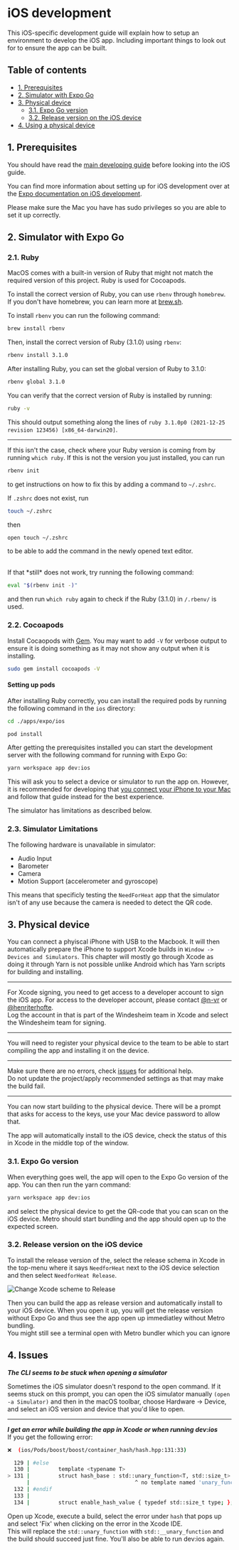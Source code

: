 # iOS development
This iOS-specific development guide will explain how to setup an environment to develop the iOS app. Including important things to look out for to ensure the app can be built.

## Table of contents
- [1. Prerequisites](#1-prerequisites)
- [2. Simulator with Expo Go](#2-simulator-with-expo-go)
- [3. Physical device](#3-physical-device)
  - [3.1. Expo Go version](#31-expo-go-version)
  - [3.2. Release version on the iOS device](#32-release-version-on-the-ios-device)
- [4. Using a physical device](#4-using-a-physical-device)

## 1. Prerequisites
You should have read the [main developing guide](./developing.md) before looking into the iOS guide.

You can find more information about setting up for iOS development over at the [Expo documentation on iOS development](https://docs.expo.io/workflow/ios-simulator/).

Please make sure the Mac you have has sudo privileges so you are able to set it up correctly.

## 2. Simulator with Expo Go
### 2.1. Ruby
MacOS comes with a built-in version of Ruby that might not match the required version of this project. Ruby is used for Cocoapods.

To install the correct version of Ruby, you can use `rbenv` through `homebrew`. \
If you don't have homebrew, you can learn more at [brew.sh](https://brew.sh/).

To install `rbenv` you can run the following command:

```bash
brew install rbenv
```

Then, install the correct version of Ruby (3.1.0) using `rbenv`:

```bash
rbenv install 3.1.0
```

After installing Ruby, you can set the global version of Ruby to 3.1.0:

```bash
rbenv global 3.1.0
```

You can verify that the correct version of Ruby is installed by running:

```bash
ruby -v
```

This should output something along the lines of `ruby 3.1.0p0 (2021-12-25 revision 123456) [x86_64-darwin20]`.

---

If this isn't the case, check where your Ruby version is coming from by running `which ruby`. 
If this is not the version you just installed, you can run 
```bash
rbenv init
```
to get instructions on how to fix this by adding a command to `~/.zshrc`.

If `.zshrc` does not exist, run
```bash
touch ~/.zshrc
```
then
```bash
open touch ~/.zshrc
```
to be able to add the command in the newly opened text editor.

<br>
If that *still* does not work, try running the following command:

```bash
eval "$(rbenv init -)"
```
and then run `which ruby` again to check if the Ruby (3.1.0) in `/.rbenv/` is used.

### 2.2. Cocoapods
Install Cocaopods with [Gem](https://rubygems.org/?locale=nl). You may want to add `-V` for verbose output to ensure it is doing something as it may not show any output when it is installing.
```bash
sudo gem install cocoapods -V
```

#### Setting up pods
After installing Ruby correctly, you can install the required pods by running the following command in the `ios` directory:

```bash
cd ./apps/expo/ios
```
```bash
pod install
```

After getting the prerequisites installed you can start the development server with the following command for running with Expo Go:

```bash
yarn workspace app dev:ios
```

This will ask you to select a device or simulator to run the app on. However, it is recommended for developing that [you connect your iPhone to your Mac](#3-physical-device) and follow that guide instead for the best experience.

The simulator has limitations as described below.

### 2.3. Simulator Limitations
The following hardware is unavailable in simulator:

- Audio Input
- Barometer
- Camera
- Motion Support (accelerometer and gyroscope)

This means that specificly testing the `NeedForHeat` app that the simulator isn't of any use because the camera is needed to detect the QR code.

## 3. Physical device
You can connect a phyiscal iPhone with USB to the Macbook. It will then automatically prepare the iPhone to support Xcode builds in `Window -> Devices and Simulators`. This chapter will mostly go through Xcode as doing it through Yarn is not possible unlike Android which has Yarn scripts for building and installing.

---

For Xcode signing, you need to get access to a developer account to sign the iOS app. For access to the developer account, please contact [@n-vr](https://github.com/n-vr) or [@henriterhofte](https://github.com/henriterhofte). \
Log the account in that is part of the Windesheim team in Xcode and select the Windesheim team for signing.

---

You will need to register your physical device to the team to be able to start compiling the app and installing it on the device.

---

Make sure there are no errors, check [issues](#4-issues) for additional help. \
Do not update the project/apply recommended settings as that may make the build fail.

---

You can now start building to the physical device. There will be a prompt that asks for access to the keys, use your Mac device password to allow that.

The app will automatically install to the iOS device, check the status of this in Xcode in the middle top of the window.

### 3.1. Expo Go version
When everything goes well, the app will open to the Expo Go version of the app. You can then run the yarn command:

```bash
yarn workspace app dev:ios
```
and select the physical device to get the QR-code that you can scan on the iOS device. Metro should start bundling and the app should open up to the expected screen.

### 3.2. Release version on the iOS device
To install the release version of the, select the release schema in Xcode in the top-menu where it says `NeedforHeat` next to the iOS device selection and then select `NeedforHeat Release`.

![Change Xcode scheme to Release](https://github.com/energietransitie/needforheat-gearup-app/assets/16213031/7619856f-6dc6-42c2-a4cb-976faea140e5)

Then you can build the app as release version and automatically install to your iOS device. When you open it up, you will get the release version without Expo Go and thus see the app open up immediatley without Metro bundling. \
You might still see a terminal open with Metro bundler which you can ignore

## 4. Issues
***The CLI seems to be stuck when opening a simulator***

Sometimes the iOS simulator doesn't respond to the open command. If it seems stuck on this prompt, you can open the iOS simulator manually `(open -a Simulator)` and then in the macOS toolbar, choose Hardware → Device, and select an iOS version and device that you'd like to open.

---

***I get an error while building the app in Xcode or when running dev:ios*** \
 If you get the following error:

 ```bash
 ❌  (ios/Pods/boost/boost/container_hash/hash.hpp:131:33)

   129 | #else
   130 |         template <typename T>
 > 131 |         struct hash_base : std::unary_function<T, std::size_t> {};
       |                                 ^ no template named 'unary_function' in namespace 'std'; did you mean '__unary_function'?
   132 | #endif
   133 | 
   134 |         struct enable_hash_value { typedef std::size_t type; };
   ```

Open up Xcode, execute a build, select the error under `hash` that pops up and select 'Fix' when clicking on the error in the Xcode IDE. \
This will replace the `std::unary_function` with `std::__unary_function` and the build should succeed just fine. You'll also be able to run dev:ios again.

